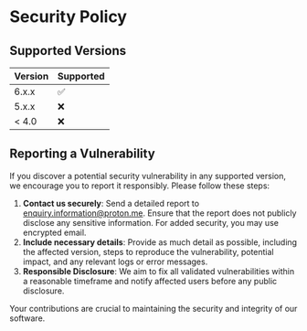 # Security Policy

## Supported Versions

| Version | Supported |
| ------- | --------- |
| 6.x.x   | ✅        |
| 5.x.x   | ❌        |
| < 4.0   | ❌        |

## Reporting a Vulnerability
If you discover a potential security vulnerability in any supported version, we encourage you to report it responsibly. Please follow these steps:

1. **Contact us securely**: Send a detailed report to enquiry.information@proton.me. Ensure that the report does not publicly disclose any sensitive information. For added security, you may use encrypted email.
2. **Include necessary details**: Provide as much detail as possible, including the affected version, steps to reproduce the vulnerability, potential impact, and any relevant logs or error messages.
3. **Responsible Disclosure**: We aim to fix all validated vulnerabilities within a reasonable timeframe and notify affected users before any public disclosure.

Your contributions are crucial to maintaining the security and integrity of our software.
